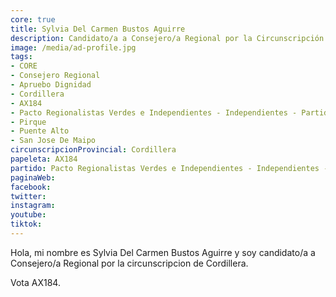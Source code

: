```yaml
---
core: true
title: Sylvia Del Carmen Bustos Aguirre
description: Candidato/a a Consejero/a Regional por la Circunscripción de Cordillera
image: /media/ad-profile.jpg
tags:
- CORE
- Consejero Regional
- Apruebo Dignidad
- Cordillera
- AX184
- Pacto Regionalistas Verdes e Independientes - Independientes - Partido Republicano De Chile
- Pirque
- Puente Alto
- San Jose De Maipo
circunscripcionProvincial: Cordillera
papeleta: AX184
partido: Pacto Regionalistas Verdes e Independientes - Independientes - Partido Republicano De Chile
paginaWeb:
facebook:
twitter:
instagram:
youtube:
tiktok:
---
```

Hola, mi nombre es Sylvia Del Carmen Bustos Aguirre y soy candidato/a a Consejero/a Regional por la circunscripcion de Cordillera.

Vota AX184.